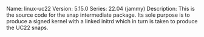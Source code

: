 Name:    linux-uc22
Version: 5.15.0
Series:  22.04 (jammy)
Description:
    This is the source code for the snap intermediate package. Its sole purpose is to
    produce a signed kernel with a linked initrd which in turn is taken to produce the
    UC22 snaps.
